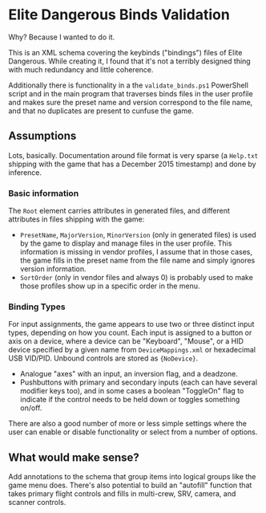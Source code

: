 # Elite Dangerous Binds Validation

Why? Because I wanted to do it.

This is an XML schema covering the keybinds ("bindings") files of Elite Dangerous. While creating it, I found that it's not a terribly designed thing with much redundancy and little coherence.

Additionally there is functionality in a the `validate_binds.ps1` PowerShell script and in the main program that traverses binds files in the user profile and makes sure the preset name and version correspond to the file name, and that no duplicates are present to cunfuse the game.

## Assumptions

Lots, basically. Documentation around file format is very sparse (a `Help.txt` shipping with the game that has a December 2015 timestamp) and done by inference.

### Basic information

The `Root` element carries attributes in generated files, and different attributes in files shipping with the game:

* `PresetName`, `MajorVersion`, `MinorVersion` (only in generated files) is used by the game to display and manage files in the user profile. This information is missing in vendor profiles, I assume that in those cases, the game fills in the preset name from the file name and simply ignores version information.
* `SortOrder` (only in vendor files and always 0) is probably used to make those profiles show up in a specific order in the menu.

### Binding Types

For input assignments, the game appears to use two or three distinct input types, depending on how you count. Each input is assigned to a button or axis on a device, where a device can be "Keyboard", "Mouse", or a HID device specified by a given name from `DeviceMappings.xml` or hexadecimal USB VID/PID. Unbound controls are stored as `{NoDevice}`.

* Analogue "axes" with an input, an inversion flag, and a deadzone.
* Pushbuttons with primary and secondary inputs (each can have several modifier keys too), and in some cases a boolean "ToggleOn" flag to indicate if the control needs to be held down or toggles something on/off.

There are also a good number of more or less simple settings where the user can enable or disable functionality or select from a number of options.

## What would make sense?

Add annotations to the schema that group items into logical groups like the game menu does. There's also potential to build an "autofill" function that takes primary flight controls and fills in multi-crew, SRV, camera, and scanner controls.